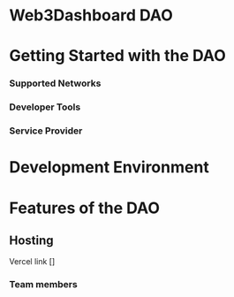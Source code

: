 
# Web3Dashboard DAO

# Getting Started with the DAO
### Supported Networks
### Developer Tools
### Service Provider

# Development Environment

# Features of the DAO

## Hosting
Vercel link []

### Team members
